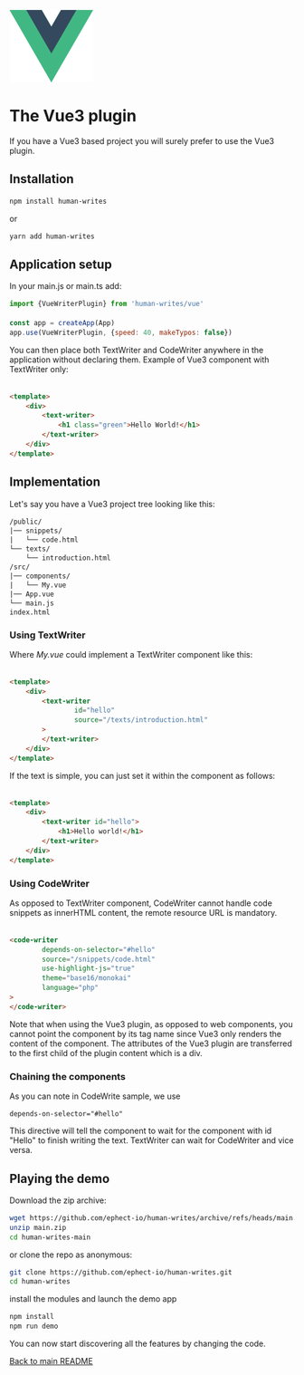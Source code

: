 ![Vue3 plugin](../assets/vue-logo_128px.png)

# The Vue3 plugin

If you have a Vue3 based project you will surely prefer to use the Vue3 plugin.

## Installation

```bash
npm install human-writes
```

or

```bash
yarn add human-writes
```

## Application setup

In your main.js or main.ts add:

```javascript
import {VueWriterPlugin} from 'human-writes/vue'

const app = createApp(App)
app.use(VueWriterPlugin, {speed: 40, makeTypos: false})
```

You can then place both TextWriter and CodeWriter anywhere in the application without declaring them.
Example of Vue3 component with TextWriter only:

```html

<template>
    <div>
        <text-writer>
            <h1 class="green">Hello World!</h1>
        </text-writer>
    </div>
</template>
```

## Implementation

Let's say you have a Vue3 project tree looking like this:

```text
/public/
|── snippets/
|   └── code.html
└── texts/
    └── introduction.html
/src/
|── components/
|   └── My.vue    
|── App.vue
└── main.js
index.html
```

### Using TextWriter

Where _My.vue_ could implement a TextWriter component like this:

```html

<template>
    <div>
        <text-writer
                id="hello"
                source="/texts/introduction.html"
        >
        </text-writer>
    </div>
</template>
```

If the text is simple, you can just set it within the component as follows:

```html

<template>
    <div>
        <text-writer id="hello">
            <h1>Hello world!</h1>
        </text-writer>
    </div>
</template>
```

### Using CodeWriter

As opposed to TextWriter component, CodeWriter cannot handle code snippets as innerHTML content, the remote resource URL
is mandatory.

```html

<code-writer
        depends-on-selector="#hello"
        source="/snippets/code.html"
        use-highlight-js="true"
        theme="base16/monokai"
        language="php"
>
</code-writer>
```

Note that when using the Vue3 plugin, as opposed to web components, you cannot point the component by its tag name since
Vue3 only renders the content
of the component. The attributes of the Vue3 plugin are transferred to the first child of the plugin content which is a
div.

### Chaining the components

As you can note in CodeWrite sample, we use

    depends-on-selector="#hello"

This directive will tell the component to wait for the component with id "Hello" to finish writing the text. TextWriter
can wait for CodeWriter and vice versa.

## Playing the demo

Download the zip archive:

```sh
wget https://github.com/ephect-io/human-writes/archive/refs/heads/main.zip
unzip main.zip
cd human-writes-main
```

or clone the repo as anonymous:

```sh
git clone https://github.com/ephect-io/human-writes.git
cd human-writes
```

install the modules and launch the demo app

```sh
npm install
npm run demo
```

You can now start discovering all the features by changing the code.

[Back to main README](../README.md)
